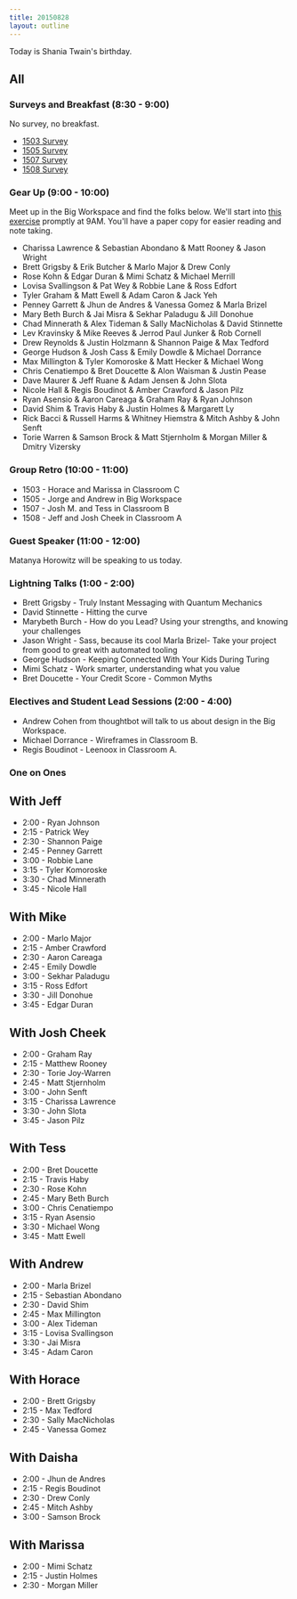 ```yaml
---
title: 20150828
layout: outline
---
```


Today is Shania Twain's birthday.

## All

### Surveys and Breakfast (8:30 - 9:00)

No survey, no breakfast.

* [1503 Survey](http://goo.gl/forms/HFyFPwxPsW)
* [1505 Survey](http://goo.gl/forms/qn1z8C8IcU)
* [1507 Survey](http://goo.gl/forms/4dx8mnkhPn)
* [1508 Survey](http://goo.gl/forms/uOK8uyi9d8)

### Gear Up (9:00 - 10:00)

Meet up in the Big Workspace and find the folks below. We'll start into [this exercise](https://github.com/turingschool/gear-up/blob/master/privilege.markdown) promptly at 9AM. You'll have a paper copy for easier reading and note taking.

* Charissa Lawrence & Sebastian Abondano & Matt Rooney & Jason Wright
* Brett Grigsby & Erik Butcher & Marlo Major & Drew Conly
* Rose Kohn & Edgar Duran & Mimi Schatz & Michael Merrill
* Lovisa Svallingson & Pat Wey & Robbie Lane & Ross Edfort
* Tyler Graham & Matt Ewell & Adam Caron & Jack Yeh
* Penney Garrett & Jhun de Andres & Vanessa Gomez & Marla Brizel
* Mary Beth Burch & Jai Misra & Sekhar Paladugu & Jill Donohue
* Chad Minnerath & Alex Tideman & Sally MacNicholas & David Stinnette
* Lev Kravinsky & Mike Reeves & Jerrod Paul Junker & Rob Cornell
* Drew Reynolds & Justin Holzmann & Shannon Paige & Max Tedford
* George Hudson & Josh Cass & Emily Dowdle & Michael Dorrance
* Max Millington & Tyler Komoroske & Matt Hecker & Michael Wong
* Chris Cenatiempo & Bret Doucette & Alon Waisman & Justin Pease
* Dave Maurer & Jeff Ruane & Adam Jensen & John Slota
* Nicole Hall & Regis Boudinot & Amber Crawford & Jason Pilz
* Ryan Asensio & Aaron Careaga & Graham Ray & Ryan Johnson
* David Shim & Travis Haby & Justin Holmes & Margarett Ly
* Rick Bacci & Russell Harms & Whitney Hiemstra & Mitch Ashby & John Senft
* Torie Warren & Samson Brock & Matt Stjernholm & Morgan Miller & Dmitry Vizersky

### Group Retro (10:00 - 11:00)

* 1503 - Horace and Marissa in Classroom C
* 1505 - Jorge and Andrew in Big Workspace
* 1507 - Josh M. and Tess in Classroom B
* 1508 - Jeff and Josh Cheek in Classroom A

### Guest Speaker (11:00 - 12:00)

Matanya Horowitz will be speaking to us today.


### Lightning Talks (1:00 - 2:00)

* Brett Grigsby - Truly Instant Messaging with Quantum Mechanics
* David Stinnette - Hitting the curve
* Marybeth Burch - How do you Lead? Using your strengths, and knowing your challenges
* Jason Wright - Sass, because its cool
Marla Brizel- Take your project from good to great with automated tooling
* George Hudson - Keeping Connected With Your Kids During Turing
* Mimi Schatz - Work smarter, understanding what you value
* Bret Doucette - Your Credit Score - Common Myths


### Electives and Student Lead Sessions (2:00 - 4:00)

* Andrew Cohen from thoughtbot will talk to us about design in the Big Workspace.
* Michael Dorrance - Wireframes in Classroom B.
* Regis Boudinot - Leenoox in Classroom A.

### One on Ones

## With Jeff

* 2:00 - Ryan Johnson
* 2:15 - Patrick Wey
* 2:30 - Shannon Paige
* 2:45 - Penney Garrett
* 3:00 - Robbie Lane
* 3:15 - Tyler Komoroske
* 3:30 - Chad Minnerath
* 3:45 - Nicole Hall

## With Mike

* 2:00 - Marlo Major
* 2:15 - Amber Crawford
* 2:30 - Aaron Careaga
* 2:45 - Emily Dowdle
* 3:00 - Sekhar Paladugu
* 3:15 - Ross Edfort
* 3:30 - Jill Donohue
* 3:45 - Edgar Duran

## With Josh Cheek

* 2:00 - Graham Ray
* 2:15 - Matthew Rooney
* 2:30 - Torie Joy-Warren
* 2:45 - Matt Stjernholm
* 3:00 - John Senft
* 3:15 - Charissa Lawrence
* 3:30 - John Slota
* 3:45 - Jason Pilz

## With Tess

* 2:00 - Bret Doucette
* 2:15 - Travis Haby
* 2:30 - Rose Kohn
* 2:45 - Mary Beth Burch
* 3:00 - Chris Cenatiempo
* 3:15 - Ryan Asensio
* 3:30 - Michael Wong
* 3:45 - Matt Ewell

## With Andrew

* 2:00 - Marla Brizel
* 2:15 - Sebastian Abondano
* 2:30 - David Shim
* 2:45 - Max Millington
* 3:00 - Alex Tideman
* 3:15 - Lovisa Svallingson
* 3:30 - Jai Misra
* 3:45 - Adam Caron



## With Horace

* 2:00 - Brett Grigsby
* 2:15 - Max Tedford
* 2:30 - Sally MacNicholas
* 2:45 - Vanessa Gomez

## With Daisha

* 2:00 - Jhun de Andres
* 2:15 - Regis Boudinot
* 2:30 - Drew Conly
* 2:45 - Mitch Ashby
* 3:00 - Samson Brock


## With Marissa

* 2:00 - Mimi Schatz
* 2:15 - Justin Holmes
* 2:30 - Morgan Miller
